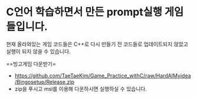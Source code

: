 # C언어 학습하면서 만든 prompt실행 게임들입니다.

현재 올라와있는 게임 코드들은 C++로 다시 만들기 전 코드들로 업데이트되지 않았고 실행이 되지 않을 수 있습니다.

==빙고게임 다운받기=

- https://github.com/TaeTaeKim/Game_Practice_withC/raw/HardAIMyidea/Bingosetup/Release.zip
- zip을 푸시고 msi를 이용해 다운하시면 실행하실 수 있습니다.
